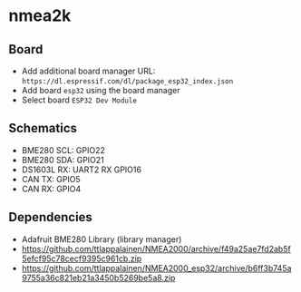 # nmea2k

## Board
- Add additional board manager URL: `https://dl.espressif.com/dl/package_esp32_index.json`
- Add board `esp32` using the board manager
- Select board `ESP32 Dev Module`

## Schematics
- BME280 SCL: GPIO22
- BME280 SDA: GPIO21
- DS1603L RX: UART2 RX GPIO16
- CAN TX: GPIO5
- CAN RX: GPIO4

## Dependencies
- Adafruit BME280 Library (library manager)
- https://github.com/ttlappalainen/NMEA2000/archive/f49a25ae7fd2ab5f5efcf95c78cecf9395c961cb.zip
- https://github.com/ttlappalainen/NMEA2000_esp32/archive/b6ff3b745a9755a36c821eb21a3450b5269be5a8.zip
